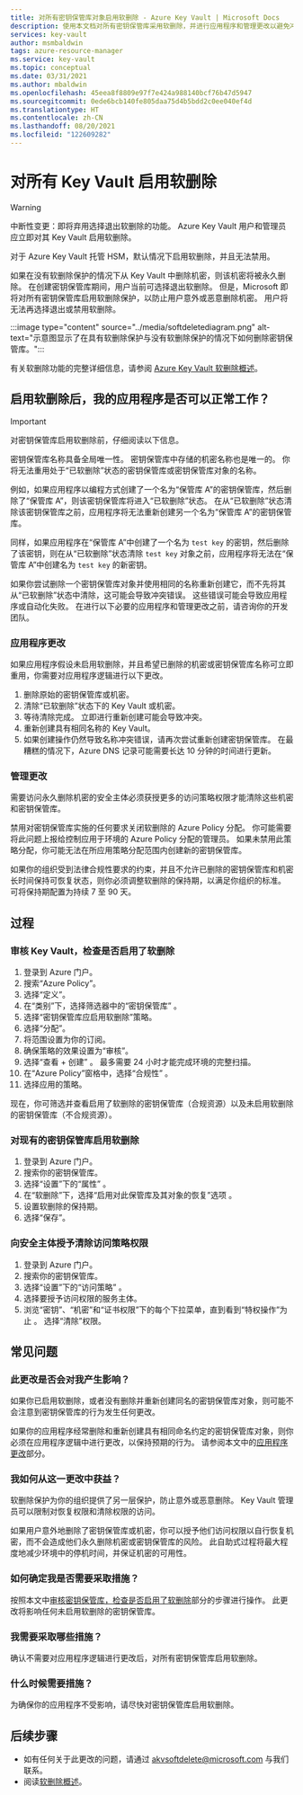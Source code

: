 ```yaml
---
title: 对所有密钥保管库对象启用软删除 - Azure Key Vault | Microsoft Docs
description: 使用本文档对所有密钥保管库采用软删除，并进行应用程序和管理更改以避免冲突错误。
services: key-vault
author: msmbaldwin
tags: azure-resource-manager
ms.service: key-vault
ms.topic: conceptual
ms.date: 03/31/2021
ms.author: mbaldwin
ms.openlocfilehash: 45eea8f8809e97f7e424a988140bcf76b47d5947
ms.sourcegitcommit: 0ede6bcb140fe805daa75d4b5bdd2c0ee040ef4d
ms.translationtype: HT
ms.contentlocale: zh-CN
ms.lasthandoff: 08/20/2021
ms.locfileid: "122609282"
---
```

# <a name="soft-delete-will-be-enabled-on-all-key-vaults"></a>对所有 Key Vault 启用软删除

> [!WARNING]
> 中断性变更：即将弃用选择退出软删除的功能。 Azure Key Vault 用户和管理员应立即对其 Key Vault 启用软删除。
>
> 对于 Azure Key Vault 托管 HSM，默认情况下启用软删除，并且无法禁用。

如果在没有软删除保护的情况下从 Key Vault 中删除机密，则该机密将被永久删除。 在创建密钥保管库期间，用户当前可选择退出软删除。 但是，Microsoft 即将对所有密钥保管库启用软删除保护，以防止用户意外或恶意删除机密。 用户将无法再选择退出或禁用软删除。

:::image type="content" source="../media/softdeletediagram.png" alt-text="示意图显示了在具有软删除保护与没有软删除保护的情况下如何删除密钥保管库。":::

有关软删除功能的完整详细信息，请参阅 [Azure Key Vault 软删除概述](soft-delete-overview.md)。

## <a name="can-my-application-work-with-soft-delete-enabled"></a>启用软删除后，我的应用程序是否可以正常工作？

> [!Important] 
> 对密钥保管库启用软删除前，仔细阅读以下信息。

密钥保管库名称具备全局唯一性。 密钥保管库中存储的机密名称也是唯一的。 你将无法重用处于“已软删除”状态的密钥保管库或密钥保管库对象的名称。 

例如，如果应用程序以编程方式创建了一个名为“保管库 A”的密钥保管库，然后删除了“保管库 A”，则该密钥保管库将进入“已软删除”状态。 在从“已软删除”状态清除该密钥保管库之前，应用程序将无法重新创建另一个名为“保管库 A”的密钥保管库。 

同样，如果应用程序在“保管库 A”中创建了一个名为 `test key` 的密钥，然后删除了该密钥，则在从“已软删除”状态清除 `test key` 对象之前，应用程序将无法在“保管库 A”中创建名为 `test key` 的新密钥。 

如果你尝试删除一个密钥保管库对象并使用相同的名称重新创建它，而不先将其从“已软删除”状态中清除，这可能会导致冲突错误。 这些错误可能会导致应用程序或自动化失败。 在进行以下必要的应用程序和管理更改之前，请咨询你的开发团队。 

### <a name="application-changes"></a>应用程序更改

如果应用程序假设未启用软删除，并且希望已删除的机密或密钥保管库名称可立即重用，你需要对应用程序逻辑进行以下更改。

1. 删除原始的密钥保管库或机密。
1. 清除“已软删除”状态下的 Key Vault 或机密。
1. 等待清除完成。 立即进行重新创建可能会导致冲突。
1. 重新创建具有相同名称的 Key Vault。
1. 如果创建操作仍然导致名称冲突错误，请再次尝试重新创建密钥保管库。 在最糟糕的情况下，Azure DNS 记录可能需要长达 10 分钟的时间进行更新。

### <a name="administration-changes"></a>管理更改

需要访问永久删除机密的安全主体必须获授更多的访问策略权限才能清除这些机密和密钥保管库。

禁用对密钥保管库实施的任何要求关闭软删除的 Azure Policy 分配。 你可能需要将此问题上报给控制应用于环境的 Azure Policy 分配的管理员。 如果未禁用此策略分配，你可能无法在所应用策略分配范围内创建新的密钥保管库。

如果你的组织受到法律合规性要求的约束，并且不允许已删除的密钥保管库和机密长时间保持可恢复状态，则你必须调整软删除的保持期，以满足你组织的标准。 可将保持期配置为持续 7 至 90 天。

## <a name="procedures"></a>过程

### <a name="audit-your-key-vaults-to-check-if-soft-delete-is-enabled"></a>审核 Key Vault，检查是否启用了软删除

1. 登录到 Azure 门户。
1. 搜索“Azure Policy”。
1. 选择“定义”。
1. 在“类别”下，选择筛选器中的“密钥保管库” 。
1. 选择“密钥保管库应启用软删除”策略。
1. 选择“分配”。 
1. 将范围设置为你的订阅。
1. 确保策略的效果设置为“审核”。
1. 选择“查看 + 创建”  。 最多需要 24 小时才能完成环境的完整扫描。
1. 在“Azure Policy”窗格中，选择“合规性” 。
1. 选择应用的策略。

现在，你可筛选并查看启用了软删除的密钥保管库（合规资源）以及未启用软删除的密钥保管库（不合规资源）。

### <a name="turn-on-soft-delete-for-an-existing-key-vault"></a>对现有的密钥保管库启用软删除

1. 登录到 Azure 门户。
1. 搜索你的密钥保管库。
1. 选择“设置”下的“属性” 。
1. 在“软删除”下，选择“启用对此保管库及其对象的恢复”选项 。
1. 设置软删除的保持期。
1. 选择“保存”。 

### <a name="grant-purge-access-policy-permissions-to-a-security-principal"></a>向安全主体授予清除访问策略权限

1. 登录到 Azure 门户。
1. 搜索你的密钥保管库。
1. 选择“设置”下的“访问策略” 。
1. 选择要授予访问权限的服务主体。
1. 浏览“密钥”、“机密”和“证书权限”下的每个下拉菜单，直到看到“特权操作”为止   。 选择“清除”权限。

## <a name="frequently-asked-questions"></a>常见问题

### <a name="does-this-change-affect-me"></a>此更改是否会对我产生影响？

如果你已启用软删除，或者没有删除并重新创建同名的密钥保管库对象，则可能不会注意到密钥保管库的行为发生任何更改。

如果你的应用程序经常删除和重新创建具有相同命名约定的密钥保管库对象，则你必须在应用程序逻辑中进行更改，以保持预期的行为。 请参阅本文中的[应用程序更改](#application-changes)部分。

### <a name="how-do-i-benefit-from-this-change"></a>我如何从这一更改中获益？

软删除保护为你的组织提供了另一层保护，防止意外或恶意删除。 Key Vault 管理员可以限制对恢复权限和清除权限的访问。

如果用户意外地删除了密钥保管库或机密，你可以授予他们访问权限以自行恢复机密，而不会造成他们永久删除机密或密钥保管库的风险。 此自助式过程将最大程度地减少环境中的停机时间，并保证机密的可用性。

### <a name="how-do-i-find-out-if-i-need-to-take-action"></a>如何确定我是否需要采取措施？

按照本文中[审核密钥保管库，检查是否启用了软删除](#audit-your-key-vaults-to-check-if-soft-delete-is-enabled)部分的步骤进行操作。 此更改将影响任何未启用软删除的密钥保管库。

### <a name="what-action-do-i-need-to-take"></a>我需要采取哪些措施？

确认不需要对应用程序逻辑进行更改后，对所有密钥保管库启用软删除。

### <a name="when-do-i-need-to-take-action"></a>什么时候需要措施？

为确保你的应用程序不受影响，请尽快对密钥保管库启用软删除。

## <a name="next-steps"></a>后续步骤

- 如有任何关于此更改的问题，请通过 [akvsoftdelete@microsoft.com](mailto:akvsoftdelete@microsoft.com) 与我们联系。
- 阅读[软删除概述](soft-delete-overview.md)。

